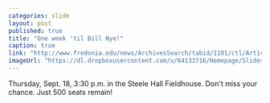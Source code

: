 ```yaml
---
categories: slide
layout: post
published: true
title: "One week 'til Bill Nye!"
caption: true
link: "http://www.fredonia.edu/news/ArchivesSearch/tabid/1101/ctl/ArticleView/mid/1878/articleId/4918/Excitement_high_for_Bill_Nye_visit_tickets_sold_out_in_four_hours.aspx"
imageUrl: "https://dl.dropboxusercontent.com/u/64133716/Homepage/Slides/bill_nye.jpg"
---
```


Thursday, Sept. 18, 3:30 p.m. in the Steele Hall Fieldhouse.
Don't miss your chance. Just 500 seats remain!